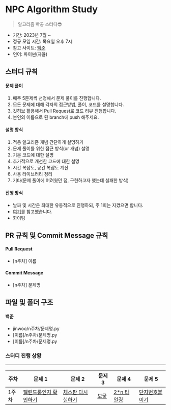 # NPC Algorithm Study

> 알고리즘 빡공 스터디😎

- 기간: 2023년 7월 ~
- 정규 모임 시간: 목요일 오후 7시
- 참고 사이트: [백준](https://www.acmicpc.net/)
- 언어: 파이썬(자율)

## 스터디 규칙

#### 문제 풀이

1. 매주 5문제씩 선정해서 문제 풀이를 진행합니다.
2. 모든 문제에 대해 각자의 접근방법, 풀이, 코드를 설명합니다.
3. 깃허브 활용해서 Pull Request로 코드 리뷰 진행합니다.
4. 본인의 이름으로 된 branch에 push 해주세요.

#### 설명 방식

1. 적용 알고리즘 개념 간단하게 설명하기
2. 문제 풀이를 위한 접근 방식(or 개념) 설명
3. 기본 코드에 대한 설명
4. 추가적으로 개선한 코드에 대한 설명
5. 시간 복잡도, 공간 복잡도 계산
6. 사용 라이브러리 정리
7. 기타(문제 풀이에 어려웠던 점, 구현하고자 했는데 실패한 방식)

#### 진행 방식

- 날짜 및 시간은 최대한 유동적으로 진행하되, 주 1회는 지켰으면 합니다.
- [여기](https://github.com/soo5717/2021-Algorithm-Study#readme)를 참고했습니다.
- 화이팅

## PR 규칙 및 Commit Message 규칙

#### Pull Request

- [n주차] 이름

#### Commit Message

- [n주차] 문제명

## 파일 및 폴더 구조

#### 백준

- jinwoo/n주차/문제명.py
- [이름]/n주차/문제명.py
- [이름]/n주차/문제명.py

### 스터디 진행 상황

---

| **주차** | **문제 1**                                                     | **문제 2**                                                 | **문제 3**                                   | **문제 4**                                           | **문제 5**                                             |
| -------- | -------------------------------------------------------------- | ---------------------------------------------------------- | -------------------------------------------- | ---------------------------------------------------- | ------------------------------------------------------ |
| 1주차    | [팰린드롬인지 확인하기](https://www.acmicpc.net/problem/10988) | [체스판 다시 칠하기](https://www.acmicpc.net/problem/1018) | [보물](https://www.acmicpc.net/problem/1026) | [2\*n 타일링](https://www.acmicpc.net/problem/11726) | [단지번호붙이기](https://www.acmicpc.net/problem/2667) |
